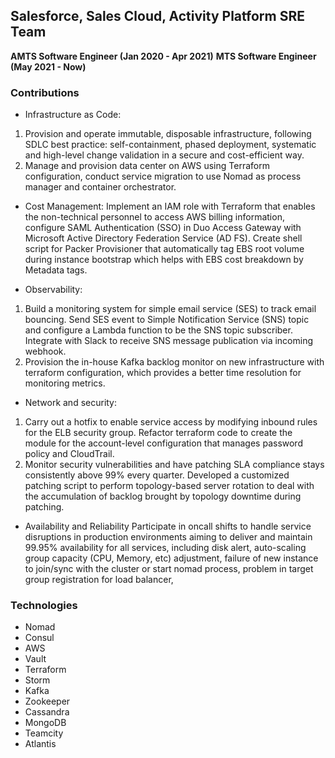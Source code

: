 ## Salesforce, Sales Cloud, Activity Platform SRE Team

**AMTS Software Engineer (Jan 2020 - Apr 2021)**
**MTS Software Engineer (May 2021 - Now)**

### Contributions

 - Infrastructure as Code: 
1. Provision and operate immutable, disposable infrastructure, following SDLC best practice: self-containment, phased deployment, systematic and high-level change validation in a secure and cost-efficient way. 
2. Manage and provision data center on AWS using Terraform configuration, conduct service migration to use Nomad as process manager and container orchestrator.

 - Cost Management: 
 Implement an IAM role with Terraform that enables the non-technical personnel to access AWS billing information, configure SAML Authentication (SSO) in Duo Access Gateway with Microsoft Active Directory Federation Service (AD FS). Create shell script for Packer Provisioner that automatically tag EBS root volume during instance bootstrap which helps with EBS cost breakdown by Metadata tags.  

 - Observability: 
 1. Build a monitoring system for simple email service (SES) to track email bouncing. Send SES event to Simple Notification Service (SNS) topic and configure a Lambda function to be the SNS topic subscriber. Integrate with Slack to receive SNS message publication via incoming webhook.
 2. Provision the in-house Kafka backlog monitor on new infrastructure with terraform configuration, which provides a better time resolution for monitoring metrics. 
 
 - Network and security: 
 1. Carry out a hotfix to enable service access by modifying inbound rules for the ELB security group. Refactor terraform code to create the module for the account-level configuration that manages password policy and CloudTrail. 
 2. Monitor security vulnerabilities and have patching SLA compliance stays consistently above 99% every quarter. Developed a customized patching script to perform topology-based server rotation to deal with the accumulation of backlog brought by topology downtime during patching. 

 - Availability and Reliability
 Participate in oncall shifts to handle service disruptions in production environments aiming to deliver and maintain 99.95% availability for all services, including disk alert, auto-scaling group capacity (CPU, Memory, etc) adjustment, failure of new instance to join/sync with the cluster or start nomad process, problem in target group registration for load balancer,  

### Technologies
 - Nomad
 - Consul
 - AWS
 - Vault
 - Terraform
 - Storm
 - Kafka
 - Zookeeper
 - Cassandra
 - MongoDB
 - Teamcity
 - Atlantis
